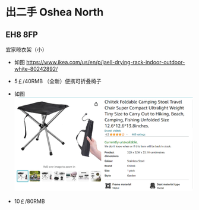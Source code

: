 # 出二手 Oshea North 
## EH8 8FP

宜家晾衣架（小）
- 如图 https://www.ikea.com/us/en/p/jaell-drying-rack-indoor-outdoor-white-80242892/
- 5￡/40RMB
（全新）便携可折叠椅子

- 如图 ![Alt text](image.png)
- 10￡/80RMB